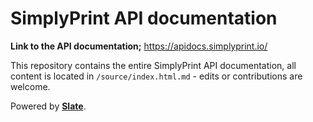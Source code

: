 # SimplyPrint API documentation

**Link to the API documentation;** <https://apidocs.simplyprint.io/>

This repository contains the entire SimplyPrint API documentation, all content is located in `/source/index.html.md` - edits or contributions are welcome.

Powered by **[Slate](https://github.com/slatedocs/slate)**.
